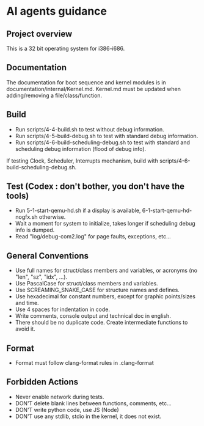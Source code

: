 # AI agents guidance

## Project overview
This is a 32 bit operating system for i386-i686.

## Documentation
The documentation for boot sequence and kernel modules is in documentation/internal/Kernel.md.
Kernel.md must be updated when adding/removing a file/class/function.

## Build
- Run scripts/4-4-build.sh to test without debug information.
- Run scripts/4-5-build-debug.sh to test with standard debug information.
- Run scripts/4-6-build-scheduling-debug.sh to test with standard and scheduling debug information (flood of debug info).

If testing Clock, Scheduler, Interrupts mechanism, build with scripts/4-6-build-scheduling-debug.sh.

## Test (Codex : don't bother, you don't have the tools)
- Run 5-1-start-qemu-hd.sh if a display is available, 6-1-start-qemu-hd-nogfx.sh otherwise.
- Wait a moment for system to initialize, takes longer if scheduling debug info is dumped.
- Read "log/debug-com2.log" for page faults, exceptions, etc...

## General Conventions
- Use full names for struct/class members and variables, or acronyms (no "len", "sz", "idx", ...).
- Use PascalCase for struct/class members and variables.
- Use SCREAMING_SNAKE_CASE for structure names and defines.
- Use hexadecimal for constant numbers, except for graphic points/sizes and time.
- Use 4 spaces for indentation in code.
- Write comments, console output and technical doc in english.
- There should be no duplicate code. Create intermediate functions to avoid it.

## Format
- Format must follow clang-format rules in .clang-format

## Forbidden Actions
- Never enable network during tests.
- DON'T delete blank lines between functions, comments, etc...
- DON'T write python code, use JS (Node)
- DON'T use any stdlib, stdio in the kernel, it does not exist.
